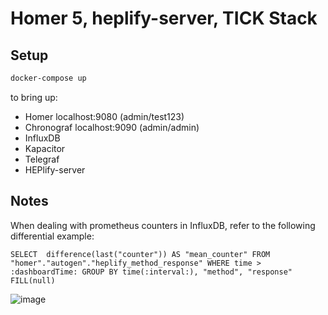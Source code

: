 Homer 5, heplify-server, TICK Stack
========

## Setup

```bash
docker-compose up
```

to bring up:  

* Homer localhost:9080 (admin/test123) 
* Chronograf localhost:9090 (admin/admin)
* InfluxDB
* Kapacitor
* Telegraf
* HEPlify-server

## Notes
When dealing with prometheus counters in InfluxDB, refer to the following differential example:
```
SELECT  difference(last("counter")) AS "mean_counter" FROM "homer"."autogen"."heplify_method_response" WHERE time > :dashboardTime: GROUP BY time(:interval:), "method", "response" FILL(null)
```

![image](https://user-images.githubusercontent.com/1423657/40862016-705d998a-65eb-11e8-8b03-e711b7b4498d.png)
